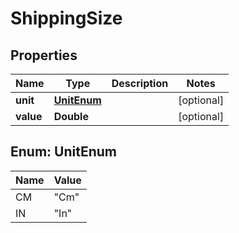 

# ShippingSize

## Properties

Name | Type | Description | Notes
------------ | ------------- | ------------- | -------------
**unit** | [**UnitEnum**](#UnitEnum) |  |  [optional]
**value** | **Double** |  |  [optional]



## Enum: UnitEnum

Name | Value
---- | -----
CM | &quot;Cm&quot;
IN | &quot;In&quot;




